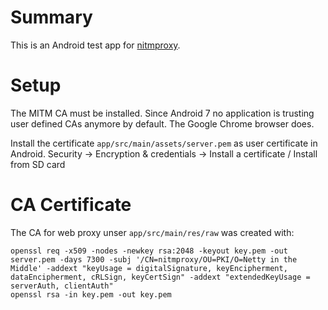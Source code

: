 # Summary

This is an Android test app for [nitmproxy](https://github.com/chhsiao90/nitmproxy).

# Setup

The MITM CA must be installed. Since Android 7 no application is trusting user defined CAs anymore by default. The Google Chrome browser does.

Install the certificate `app/src/main/assets/server.pem` as user certificate in Android. Security -> Encryption & credentials -> Install a certificate / Install from SD card 

# CA Certificate

The CA for web proxy unser `app/src/main/res/raw` was created with:

~~~shell script
openssl req -x509 -nodes -newkey rsa:2048 -keyout key.pem -out server.pem -days 7300 -subj '/CN=nitmproxy/OU=PKI/O=Netty in the Middle' -addext "keyUsage = digitalSignature, keyEncipherment, dataEncipherment, cRLSign, keyCertSign" -addext "extendedKeyUsage = serverAuth, clientAuth"
openssl rsa -in key.pem -out key.pem
~~~~

